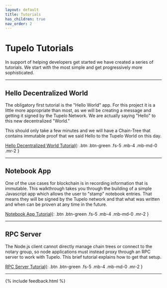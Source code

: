 ```yaml
---
layout: default
title: Tutorials
has_children: true
nav_order: 2
---
```


# Tupelo Tutorials

In support of helping developers get started we have created a series of tutorials.
We start with the most simple and get progressively more sophisticated.

***

## Hello Decentralized World

The obligatory first tutorial is the "Hello World" app.
For this project it is a little more appropriate than most, as we will be
creating a message and getting it signed by the Tupelo Network. We are actually
saying "Hello" to this new decentralized "World."

This should only take a few minutes and we will have a Chain-Tree that contains
immutable proof that we said Hello to the Tupelo World on this day.

[Hello Decentralized World Tutorial](tutorials/hello_tupelo){: .btn .btn-green .fs-5 .mb-4 .mb-md-0 .mr-2 }

***

## Notebook App

One of the use cases for blockchain is in recording information that is
immutable.  This walkthrough takes you through the building of a simple
Javascript app which allows the user to "stamp" notebook entries.
That means they will be signed by the Tupelo network and that what
was written and when can be proven at any time in the future.

[Notebook App Tutorial](tutorials/notebook){: .btn .btn-green .fs-5 .mb-4 .mb-md-0 .mr-2 }

***

## RPC Server

The Node.js client cannot directly manage chain trees or connect to the notary
group, so node applications must instead proxy through an RPC server to work
with Tupelo.  This brief tutorial explains how to get that setup.

[RPC Server Tutorial](tutorials/rpc_server){: .btn .btn-green .fs-5 .mb-4 .mb-md-0 .mr-2 }

***

{% include feedback.html %}
